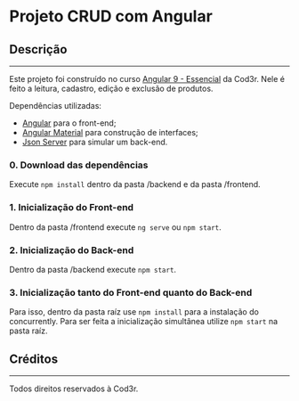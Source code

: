 # Projeto CRUD com Angular

## Descrição
----------
Este projeto foi construído no curso [Angular 9 - Essencial](https://www.cod3r.com.br/courses/angular-9-essencial) da Cod3r. Nele é feito a leitura, cadastro, edição e exclusão de produtos.

Dependências utilizadas:
- [Angular](https://angular.io/) para o front-end;
- [Angular Material](https://material.angular.io/) para construção de interfaces;
- [Json Server](https://github.com/typicode/json-server) para simular um back-end.

### 0. Download das dependências
Execute `npm install` dentro da pasta /backend e da pasta /frontend.

### 1. Inicialização do Front-end
Dentro da pasta /frontend execute `ng serve` ou `npm start`.

### 2. Inicialização do Back-end
Dentro da pasta /backend execute `npm start`.

### 3. Inicialização tanto do Front-end quanto do Back-end
Para isso, dentro da pasta raíz use `npm install` para a instalação do concurrently. Para ser feita a inicialização simultânea utilize `npm start` na pasta raíz.

## Créditos
----------
Todos direitos reservados à Cod3r.
